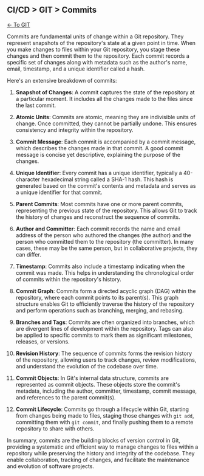 ## CI/CD > GIT > Commits

[<- To GIT](./index.md)

Commits are fundamental units of change within a Git repository. They represent snapshots of the repository's state at a given point in time. When you make changes to files within your Git repository, you stage these changes and then commit them to the repository. Each commit records a specific set of changes along with metadata such as the author's name, email, timestamp, and a unique identifier called a hash.

Here's an extensive breakdown of commits:

1. **Snapshot of Changes**: A commit captures the state of the repository at a particular moment. It includes all the changes made to the files since the last commit.

2. **Atomic Units**: Commits are atomic, meaning they are indivisible units of change. Once committed, they cannot be partially undone. This ensures consistency and integrity within the repository.

3. **Commit Message**: Each commit is accompanied by a commit message, which describes the changes made in that commit. A good commit message is concise yet descriptive, explaining the purpose of the changes.

4. **Unique Identifier**: Every commit has a unique identifier, typically a 40-character hexadecimal string called a SHA-1 hash. This hash is generated based on the commit's contents and metadata and serves as a unique identifier for that commit.

5. **Parent Commits**: Most commits have one or more parent commits, representing the previous state of the repository. This allows Git to track the history of changes and reconstruct the sequence of commits.

6. **Author and Committer**: Each commit records the name and email address of the person who authored the changes (the author) and the person who committed them to the repository (the committer). In many cases, these may be the same person, but in collaborative projects, they can differ.

7. **Timestamp**: Commits also include a timestamp indicating when the commit was made. This helps in understanding the chronological order of commits within the repository's history.

8. **Commit Graph**: Commits form a directed acyclic graph (DAG) within the repository, where each commit points to its parent(s). This graph structure enables Git to efficiently traverse the history of the repository and perform operations such as branching, merging, and rebasing.

9. **Branches and Tags**: Commits are often organized into branches, which are divergent lines of development within the repository. Tags can also be applied to specific commits to mark them as significant milestones, releases, or versions.

10. **Revision History**: The sequence of commits forms the revision history of the repository, allowing users to track changes, review modifications, and understand the evolution of the codebase over time.

11. **Commit Objects**: In Git's internal data structure, commits are represented as commit objects. These objects store the commit's metadata, including the author, committer, timestamp, commit message, and references to the parent commit(s).

12. **Commit Lifecycle**: Commits go through a lifecycle within Git, starting from changes being made to files, staging those changes with `git add`, committing them with `git commit`, and finally pushing them to a remote repository to share with others.

In summary, commits are the building blocks of version control in Git, providing a systematic and efficient way to manage changes to files within a repository while preserving the history and integrity of the codebase. They enable collaboration, tracking of changes, and facilitate the maintenance and evolution of software projects.